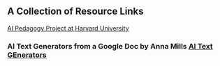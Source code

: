 ## A Collection of Resource Links
[AI Pedagogy Project at Harvard University](https://aipedagogy.org/)
### AI Text Generators from a Google Doc by Anna Mills [AI Text GEnerators](https://docs.google.com/document/d/1V1drRG1XlWTBrEwgGqd-cCySUB12JrcoamB5i16-Ezw/edit#heading=h.sot8caygc8jr)
